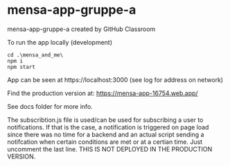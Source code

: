 # mensa-app-gruppe-a
mensa-app-gruppe-a created by GitHub Classroom

To run the app locally (development) 
```
cd .\mensa_and_me\
npm i
npm start
```
App can be seen at https://localhost:3000 (see log for address on network)

Find the production version at:
https://mensa-app-16754.web.app/

See docs folder for more info.

The subscribtion.js file is used/can be used for subscribing a user to notifications. If that is the case, a notification is triggered on page load since there was no time for a backend and an actual script sending a notifcation when certain conditions are met or at a certian time.
Just uncomment the last line. THIS IS NOT DEPLOYED IN THE PRODUCTION VERSION.
